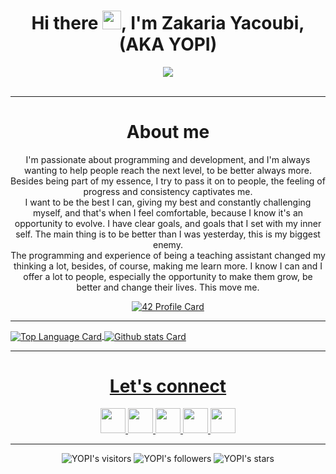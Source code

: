 <h1 align="center">Hi there <img src="https://user-images.githubusercontent.com/49567393/149633910-977f6211-103e-4220-b74d-8bf8cd9a896f.gif" width="30px">, I'm Zakaria Yacoubi, (AKA YOPI)</h1>

<p align="center"> 
  <img src="https://user-images.githubusercontent.com/49567393/132992023-9715d770-4225-497a-9eea-041e3d037186.gif" /><br><br>
</p>

 ---

<h1 align="center">About me</h1>

<p align="center">
I'm passionate about programming and development, and I'm always wanting to help people reach the next level, to be better always more. Besides being part of my essence, I try to pass it on to people, the feeling of progress and consistency captivates me.<br>
I want to be the best I can, giving my best and constantly challenging myself, and that's when I feel comfortable, because I know it's an opportunity to evolve. I have clear goals, and goals that I set with my inner self. The main thing is to be better than I was yesterday, this is my biggest enemy.<br>
The programming and experience of being a teaching assistant changed my thinking a lot, besides, of course, making me learn more. I know I can and I offer a lot to people, especially the opportunity to make them grow, be better and change their lives. This move me.
</p>

 <div align="center">
  
  [![42 Profile Card](https://1337-readme.vercel.app/api/profile?cursus=42cursus&dark=true&login=zyacoubi)](https://github.com/mohouyizme/1337-readme)
  
  </div>
  
  ---
 
<!--<details>
<summary>github stats</summary>
<div markdown="1"> -->
<!-- Top Languages Card      -->
<a href="https://github.com/YOPll">
  <img align="center" alt="Top Language Card" src="https://github-readme-stats.vercel.app/api/top-langs/?username=YOPll&theme=dark" />
</a>
<!-- GitHub Stats Card      -->
<a href="https://github.com/YOPll">
  <img align="center" alt="Github stats Card" src="https://github-readme-stats.vercel.app/api?username=YOPll&line_height=40&show_icons=true&theme=dark" />

 
<!-- </a>
</div>
</details> -->
 <!-- 
![42 Profile Card](https://1337-readme.vercel.app/api/profile?cursus=c-piscine&dark=true&login=zyacoubi
) -->
 <!--![1337 Readme Logo](/img/badge%201337.svg) -->


 ---
 
<h1 align="center">Let's connect</h1>
  
<p align="center">
<a href="https://www.linkedin.com/in/zyacoubi">
 <img src="/img/linkedin.png" width="40" />
</a>
<a href="https://github.com/YOPll">
 <img src="/img/github-logo.png" width="40" />
</a>
<a href="https://www.facebook.com/Yopi.Mrx">
 <img src="/img/facebook.png" width="40" />
</a>
<a href="https://twitter.com/Ga10Mrx">
 <img src="/img/twitter.png" width="40" />
</a>
<a href="https://www.instagram.com/yopi.v.2/">
 <img src="/img/instagram.png" width="40" />
</a>
  </p>

 ---
  
  <p align="center">
	<img alt="YOPI's visitors" src="https://komarev.com/ghpvc/?username=yopll&color=blue&style=flat&label=visitors" />
	<img alt="YOPI's followers" src="https://img.shields.io/github/followers/YOPLL?color=blue" />
	<img alt="YOPI's stars" src="https://img.shields.io/github/stars/yopll?color=blue" />
</p>

<!--
**YOPll/YOPll** is a ✨ _special_ ✨ repository because its `README.md` (this file) appears on your GitHub profile.

Here are some ideas to get you started:

- 🔭 I’m currently working on ...
- 🌱 I’m currently learning ...
- 👯 I’m looking to collaborate on ...
- 🤔 I’m looking for help with ...
- 💬 Ask me about ...
- 📫 How to reach me: ...
- 😄 Pronouns: ...
- ⚡ Fun fact: ...
-->
